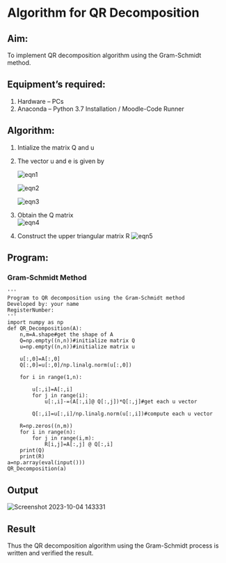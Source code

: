# Algorithm for QR Decomposition
## Aim:
To implement QR decomposition algorithm using the Gram-Schmidt method.
## Equipment’s required:
1.	Hardware – PCs
2.	Anaconda – Python 3.7 Installation / Moodle-Code Runner
## Algorithm:
1.	Intialize the matrix Q and u
2.	The vector u and e is given by

    ![eqn1](./ex4.jpg)

    ![eqn2](./ex6.jpg)

    ![eqn3](./ex3.jpg)

3.	Obtain the Q matrix   
    ![eqn4](./ex1.jpg)
4.	Construct the upper triangular matrix R
    ![eqn5](./ex2.jpg)



## Program:
### Gram-Schmidt Method
```
''' 
Program to QR decomposition using the Gram-Schmidt method
Developed by: your name
RegisterNumber: 
'''
import numpy as np
def QR_Decomposition(A):
    n,m=A.shape#get the shape of A
    Q=np.empty((n,n))#initialize matrix Q
    u=np.empty((n,n))#initialize matrix u
    
    u[:,0]=A[:,0]
    Q[:,0]=u[:,0]/np.linalg.norm(u[:,0])
    
    for i in range(1,n):
        
        u[:,i]=A[:,i]
        for j in range(i):
            u[:,i]-=(A[:,i]@ Q[:,j])*Q[:,j]#get each u vector
            
        Q[:,i]=u[:,i]/np.linalg.norm(u[:,i])#compute each u vector
        
    R=np.zeros((n,m))
    for i in range(n):
        for j in range(i,m):
            R[i,j]=A[:,j] @ Q[:,i]
    print(Q)
    print(R)
a=np.array(eval(input())) 
QR_Decomposition(a)
```

## Output
![Screenshot 2023-10-04 143331](https://github.com/gifty003/QRdecomposition/assets/145822352/abbcf802-68cf-4f2d-95dd-8b83727549a4)


## Result
Thus the QR decomposition algorithm using the Gram-Schmidt process is written and verified the result.
